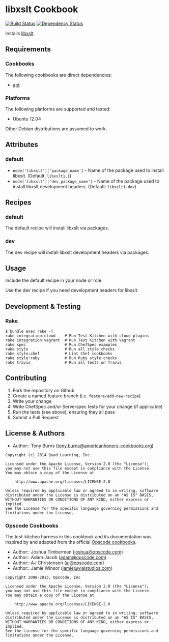 # libxslt Cookbook

[![Build Status](https://travis-ci.org/americanhonors-cookbooks/libxslt.svg?branch=master)][build-status]
[![Dependency Status](https://gemnasium.com/americanhonors-cookbooks/libxslt.svg)][dependency-status]

Installs [libxslt][libxslt].

## Requirements

### Cookbooks

The following cookbooks are direct dependencies:

* [apt][apt-cookbook]

### Platforms

The following platforms are supported and tested:

* Ubuntu 12.04

Other Debian distributions are assumed to work.

## Attributes

### default

* `node['libxslt']['package_name']` - Name of the package used to install libxslt. (Default: `libxslt1.1`)
* `node['libxslt']['dev_package_name']` - Name of the package used to install libxslt development headers. (Default: `libxslt1-dev`)

## Recipes

### default

The default recipe will install libxslt via packages.

### dev

The dev recipe will install libxslt development headers via packages.

## Usage

Include the default recipe in your node or role.

Use the dev recipe if you need development headers for libxslt.

## Development & Testing

### Rake

    $ bundle exec rake -T
    rake integration:cloud    # Run Test Kitchen with cloud plugins
    rake integration:vagrant  # Run Test Kitchen with Vagrant
    rake spec                 # Run ChefSpec examples
    rake style                # Run all style checks
    rake style:chef           # Lint Chef cookbooks
    rake style:ruby           # Run Ruby style checks
    rake travis               # Run all tests on Travis

## Contributing

1. Fork the repository on Github
2. Create a named feature branch (i.e. `feature/add-new-recipe`)
3. Write your change
4. Write ChefSpec and/or Serverspec tests for your change (if applicable)
5. Run the tests (see above), ensuring they all pass
6. Submit a Pull Request

## License & Authors

* Author:: Tony Burns (<tony.burns@americanhonors-cookbooks.org>)

```text
Copyright (c) 2014 Quad Learning, Inc.

Licensed under the Apache License, Version 2.0 (the "License");
you may not use this file except in compliance with the License.
You may obtain a copy of the License at

    http://www.apache.org/licenses/LICENSE-2.0

Unless required by applicable law or agreed to in writing, software
distributed under the License is distributed on an "AS IS" BASIS,
WITHOUT WARRANTIES OR CONDITIONS OF ANY KIND, either express or implied.
See the License for the specific language governing permissions and
limitations under the License.
```

### Opscode Cookbooks

The test-kitchen harness in this cookbook and its documentation was inspired by
and adapted from the official [Opscode cookbooks][opscode-cookbooks].

* Author:: Joshua Timberman (<joshua@opscode.com>)
* Author:: Adam Jacob (<adam@opscode.com>)
* Author:: AJ Christensen (<aj@opscode.com>)
* Author:: Jamie Winsor (<jamie@vialstudios.com>)

```text
Copyright 2008-2013, Opscode, Inc

Licensed under the Apache License, Version 2.0 (the "License");
you may not use this file except in compliance with the License.
You may obtain a copy of the License at

    http://www.apache.org/licenses/LICENSE-2.0

Unless required by applicable law or agreed to in writing, software
distributed under the License is distributed on an "AS IS" BASIS,
WITHOUT WARRANTIES OR CONDITIONS OF ANY KIND, either express or implied.
See the License for the specific language governing permissions and
limitations under the License.
```

[build-status]: https://travis-ci.org/americanhonors-cookbooks/libxslt
[dependency-status]: https://gemnasium.com/americanhonors-cookbooks/libxslt
[libxslt]: http://xmlsoft.org/libxslt/
[apt-cookbook]: https://github.com/opscode-cookbooks/apt
[opscode-cookbooks]: https://github.com/opscode-cookbooks
